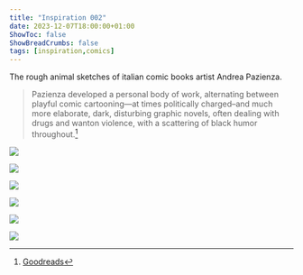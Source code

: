 ```yaml
---
title: "Inspiration 002"
date: 2023-12-07T18:00:00+01:00
ShowToc: false
ShowBreadCrumbs: false
tags: [inspiration,comics]
---
```


The rough animal sketches of italian comic books artist Andrea Pazienza.

> Pazienza developed a personal body of work, alternating between playful comic cartooning—at times politically charged–and much more elaborate, dark, disturbing graphic novels, often dealing with drugs and wanton violence, with a scattering of black humor throughout.[^1]

![](/images/pazienza-01.jpg)

![](/images/pazienza-02.jpg)

![](/images/pazienza-03.jpg)

![](/images/pazienza-04.webp)

![](/images/pazienza-05.png)

![](/images/pazienza-06.jpg)

[^1]: [Goodreads](https://www.goodreads.com/author/show/1664622.Andrea_Pazienza)